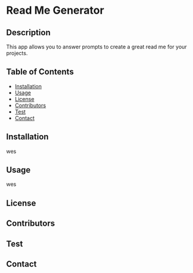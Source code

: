 
# Read Me Generator
## Description 
  This app allows you to answer prompts to create a great read me for your projects.
## Table of Contents 
  * [Installation](##Installation )
  * [Usage](##Usage)
  * [License](##License)
  * [Contributors](##Contributors)
  * [Test](##Test)
  * [Contact](##Contact)
## Installation
  wes
## Usage
  wes
## License 
  
## Contributors 
  
## Test 
  
## Contact 
  
